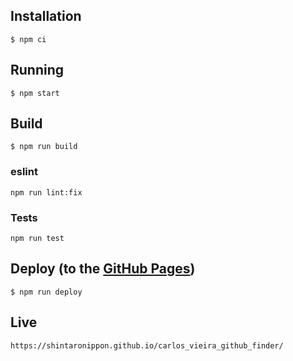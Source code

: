## Installation

```
$ npm ci
```

## Running

```
$ npm start
```

## Build

```
$ npm run build
```

### eslint

```
npm run lint:fix
```

### Tests

```
npm run test
```

## Deploy (to the [GitHub Pages](https://pages.github.com/))

```
$ npm run deploy
```

## Live

```
https://shintaronippon.github.io/carlos_vieira_github_finder/
```
